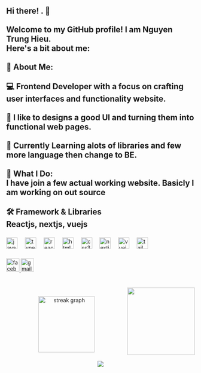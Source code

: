 <h2 align="left">Hi there! . 👋<br><br>Welcome to my GitHub profile! I am Nguyen Trung Hieu.<br>Here's a bit about me:<br><br>🌟 About Me:<br><br>💻 Frontend Developer with a focus on crafting user interfaces and functionality website.<br><br>🎨 I like to designs a good UI and turning them into functional web pages.<br><br>🌱 Currently Learning alots of  libraries and few more language then change to BE.<br><br>🚀 What I Do: <br>I have join a few actual working website. Basicly I am working on out source<br><br>🛠️ Framework &  Libraries <br> Reactjs, nextjs, vuejs</h2>

###

<div align="left">
  <img src="https://cdn.jsdelivr.net/gh/devicons/devicon/icons/javascript/javascript-original.svg" height="30" alt="javascript logo"  />
  <img width="12" />
  <img src="https://cdn.jsdelivr.net/gh/devicons/devicon/icons/typescript/typescript-original.svg" height="30" alt="typescript logo"  />
  <img width="12" />
  <img src="https://cdn.jsdelivr.net/gh/devicons/devicon/icons/react/react-original.svg" height="30" alt="react logo"  />
  <img width="12" />
  <img src="https://cdn.jsdelivr.net/gh/devicons/devicon/icons/html5/html5-original.svg" height="30" alt="html5 logo"  />
  <img width="12" />
  <img src="https://cdn.jsdelivr.net/gh/devicons/devicon/icons/css3/css3-original.svg" height="30" alt="css3 logo"  />
  <img width="12" />
  <img src="https://cdn.jsdelivr.net/gh/devicons/devicon/icons/nextjs/nextjs-original.svg" height="30" alt="nextjs logo"  />
  <img width="12" />
  <img src="https://cdn.jsdelivr.net/gh/devicons/devicon/icons/vuejs/vuejs-original.svg" height="30" alt="vuejs logo"  />
  <img width="12" />
  <img src="https://cdn.jsdelivr.net/gh/devicons/devicon/icons/tailwindcss/tailwindcss-original-wordmark.svg" height="30" alt="tailwindcss logo"  />
</div>

###

<div align="left">
  <a href="https://www.facebook.com/profile.php?id=100060397398025" target="_blank">
    <img src="https://img.shields.io/static/v1?message=Facebook&logo=facebook&label=&color=1877F2&logoColor=white&labelColor=&style=for-the-badge" height="35" alt="facebook logo"  />
  </a>
  <img src="https://img.shields.io/static/v1?message=Gmail&logo=gmail&label=trunghieuacc2@gmail.com&color=D14836&logoColor=white&labelColor=&style=for-the-badge" height="35" alt="gmail logo"  />
</div>

###

<br clear="both">

<img align="right" height="180" src="https://media1.tenor.com/m/g1cAcM7iD_YAAAAd/jeff-jeff-the-land-shark.gif"  />

###

<div align="center">
  <img src="https://streak-stats.demolab.com?user=P1t-Web-Dev&locale=en&mode=daily&theme=dracula&hide_border=false&border_radius=5" height="150" alt="streak graph"  />
</div>

###

<div align="center">
  <img src="https://profile-counter.glitch.me/P1t-Web-Dev/count.svg?"  />
</div>

###
